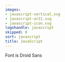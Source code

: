 ```yaml
---
images:
- javascript-vertical.svg
- javascript-ar21.svg
- javascript-icon.svg
logohandle: javascript
skipped: 0
sort: javascript
title: JavaScript
---
```


Font is Droid Sans
